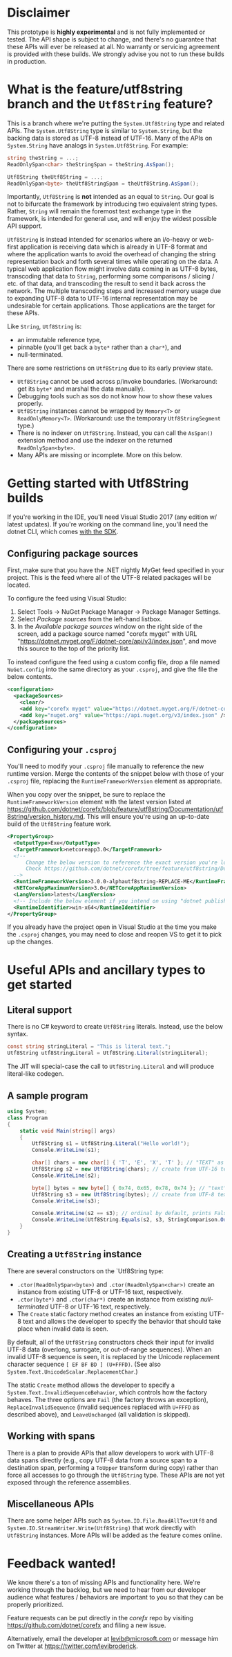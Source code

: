 # Disclaimer

This prototype is __highly experimental__ and is not fully implemented or tested. The API shape is subject to change, and there's no guarantee that these APIs will ever be released at all. No warranty or servicing agreement is provided with these builds. We strongly advise you not to run these builds in production.

# What is the feature/utf8string branch and the `Utf8String` feature?

This is a branch where we're putting the `System.Utf8String` type and related APIs. The `System.Utf8String` type is similar to `System.String`, but the backing data is stored as UTF-8 instead of UTF-16. Many of the APIs on `System.String` have analogs in `System.Utf8String`. For example:

```cs
string theString = ...;
ReadOnlySpan<char> theStringSpan = theString.AsSpan();

Utf8String theUtf8String = ...;
ReadOnlySpan<byte> theUtf8StringSpan = theUtf8String.AsSpan();
```

Importantly, `Utf8String` is __not__ intended as an equal to `String`. Our goal is not to bifurcate the framework by introducing two equivalent string types. Rather, `String` will remain the foremost text exchange type in the framework, is intended for general use, and will enjoy the widest possible API support.

`Utf8String` is instead intended for scenarios where an i/o-heavy or web-first application is receiving data which is already in UTF-8 format and where the application wants to avoid the overhead of changing the string representation back and forth several times while operating on the data. A typical web application flow might involve data coming in as UTF-8 bytes, transcoding that data to `String`, performing some comparisons / slicing / etc. of that data, and transcoding the result to send it back across the network. The multiple transcoding steps and increased memory usage due to expanding UTF-8 data to UTF-16 internal representation may be undesirable for certain applications. Those applications are the target for these APIs.

Like `String`, `Utf8String` is:

* an immutable reference type,
* pinnable (you'll get back a `byte*` rather than a `char*`), and
* null-terminated.

There are some restrictions on `Utf8String` due to its early preview state.

* `Utf8String` cannot be used across p/invoke boundaries. (Workaround: get its `byte*` and marshal the data manually).
* Debugging tools such as sos do not know how to show these values properly.
* `Utf8String` instances cannot be wrapped by `Memory<T>` or `ReadOnlyMemory<T>`. (Workaround: use the temporary `Utf8StringSegment` type.)
* There is no indexer on `Utf8String`. Instead, you can call the `AsSpan()` extension method and use the indexer on the returned `ReadOnlySpan<byte>`.
* Many APIs are missing or incomplete. More on this below.

# Getting started with Utf8String builds

If you're working in the IDE, you'll need Visual Studio 2017 (any edition w/ latest updates). If you're working on the command line, you'll need the dotnet CLI, which comes [with the SDK](https://www.microsoft.com/net/learn/dotnet/hello-world-tutorial).

## Configuring package sources

First, make sure that you have the .NET nightly MyGet feed specified in your project. This is the feed where all of the UTF-8 related packages will be located.

To configure the feed using Visual Studio:

1. Select Tools -> NuGet Package Manager -> Package Manager Settings.
2. Select _Package sources_ from the left-hand listbox.
3. In the _Available package sources_ window on the right side of the screen, add a package source named "corefx myget" with URL "https://dotnet.myget.org/F/dotnet-core/api/v3/index.json", and move this source to the top of the priority list.

To instead configure the feed using a custom config file, drop a file named `NuGet.config` into the same directory as your `.csproj`, and give the file the below contents.

```xml
<configuration>
  <packageSources>
    <clear/>
    <add key="corefx myget" value="https://dotnet.myget.org/F/dotnet-core/api/v3/index.json" />
    <add key="nuget.org" value="https://api.nuget.org/v3/index.json" />
  </packageSources>
</configuration>
```

## Configuring your `.csproj`

You'll need to modify your `.csproj` file manually to reference the new runtime version. Merge the contents of the snippet below with those of your `.csproj` file, replacing the `RuntimeFrameworkVersion` element as appropriate.

When you copy over the snippet, be sure to replace the `RuntimeFrameworkVersion` element with the latest version listed at https://github.com/dotnet/corefx/blob/feature/utf8string/Documentation/utf8string/version_history.md. This will ensure you're using an up-to-date build of the `Utf8String` feature work.

```xml
<PropertyGroup>
  <OutputType>Exe</OutputType>
  <TargetFramework>netcoreapp3.0</TargetFramework>
  <!--
      Change the below version to reference the exact version you're looking for.
      Check https://github.com/dotnet/corefx/tree/feature/utf8string/Documentation/utf8string/version_history.md for latest version information and version history.
  -->
  <RuntimeFrameworkVersion>3.0.0-alphautf8string-REPLACE-ME</RuntimeFrameworkVersion>
  <NETCoreAppMaximumVersion>3.0</NETCoreAppMaximumVersion>
  <LangVersion>latest</LangVersion>
  <!-- Include the below element if you intend on using "dotnet publish" -->
  <RuntimeIdentifier>win-x64</RuntimeIdentifier>
</PropertyGroup>
```

If you already have the project open in Visual Studio at the time you make the `.csproj` changes, you may need to close and reopen VS to get it to pick up the changes.

# Useful APIs and ancillary types to get started

## Literal support

There is no C# keyword to create `Utf8String` literals. Instead, use the below syntax.

```cs
const string stringLiteral = "This is literal text.";
Utf8String utf8StringLiteral = Utf8String.Literal(stringLiteral);
```

The JIT will special-case the call to `Utf8String.Literal` and will produce literal-like codegen.

## A sample program

```cs
using System;
class Program
{
    static void Main(string[] args)
    {
        Utf8String s1 = Utf8String.Literal("Hello world!");
        Console.WriteLine(s1);

        char[] chars = new char[] { 'T', 'E', 'X', 'T' }; // "TEXT" as UTF-16
        Utf8String s2 = new Utf8String(chars); // create from UTF-16 text
        Console.WriteLine(s2);

        byte[] bytes = new byte[] { 0x74, 0x65, 0x78, 0x74 }; // "text" as UTF-8
        Utf8String s3 = new Utf8String(bytes); // create from UTF-8 text
        Console.WriteLine(s3);

        Console.WriteLine(s2 == s3); // ordinal by default, prints False
        Console.WriteLine(Utf8String.Equals(s2, s3, StringComparison.OrdinalIgnoreCase)); // prints True
    }
}
```

## Creating a `Utf8String` instance

There are several constructors on the `Utf8String type:

* `.ctor(ReadOnlySpan<byte>)` and `.ctor(ReadOnlySpan<char>)` create an instance from existing UTF-8 or UTF-16 text, respectively.
* `.ctor(byte*)` and `.ctor(char*)` create an instance from existing _null-terminated_ UTF-8 or UTF-16 text, respectively.
* The `Create` static factory method creates an instance from existing UTF-8 text and allows the developer to specify the behavior that should take place when invalid data is seen.

By default, all of the `Utf8String` constructors check their input for invalid UTF-8 data (overlong, surrogate, or out-of-range sequences). When an invalid UTF-8 sequence is seen, it is replaced by the Unicode replacement character sequence `[ EF BF BD ] (U+FFFD)`. (See also `System.Text.UnicodeScalar.ReplacementChar`.)

The static `Create` method allows the developer to specify a `System.Text.InvalidSequenceBehavior`, which controls how the factory behaves. The three options are `Fail` (the factory throws an exception), `ReplaceInvalidSequence` (invalid sequences replaced with `U+FFFD` as described above), and `LeaveUnchanged` (all validation is skipped).

## Working with spans

There is a plan to provide APIs that allow developers to work with UTF-8 data spans directly (e.g., copy UTF-8 data from a source span to a destination span, performing a `ToUpper` transform during copy) rather than force all accesses to go through the `Utf8String` type. These APIs are not yet exposed through the reference assemblies.

## Miscellaneous APIs

There are some helper APIs such as `System.IO.File.ReadAllTextUtf8` and `System.IO.StreamWriter.Write(Utf8String)` that work directly with `Utf8String` instances. More APIs will be added as the feature comes online.

# Feedback wanted!

We know there's a ton of missing APIs and functionality here. We're working through the backlog, but we need to hear from our developer audience what features / behaviors are important to you so that they can be properly prioritized.

Feature requests can be put directly in the _corefx_ repo by visiting https://github.com/dotnet/corefx and filing a new issue.

Alternatively, email the developer at levib@microsoft.com or message him on Twitter at https://twitter.com/levibroderick.
